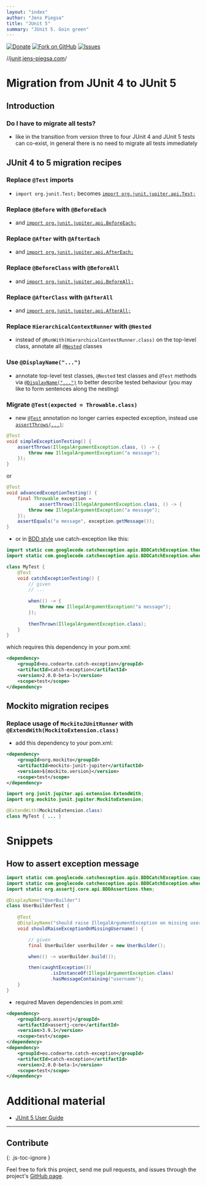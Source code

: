 ```yaml
---
layout: "index"
author: "Jens Piegsa"
title: "JUnit 5"
summary: "JUnit 5. Goin green"
---
```


[![Donate](https://img.shields.io/badge/Donate-PayPal-blue.svg)](https://www.paypal.com/cgi-bin/webscr?cmd=_s-xclick&hosted_button_id=WZJTZ3V8KKARC)
[![Fork on GitHub](https://img.shields.io/github/forks/JensPiegsa/junit-going-green.svg?style=flat&label=Fork%20on%20GitHub&color=blue)](https://github.com/JensPiegsa/junit-going-green#fork-destination-box)
[![Issues](https://img.shields.io/github/issues-raw/JensPiegsa/junit-going-green.svg?style=flat&label=Comments%2FIssues)](https://github.com/JensPiegsa/junit-going-green/issues)

//[junit](http://junit.jens-piegsa.com/).[jens-piegsa.com](http://jens-piegsa.com/)/

# Migration from JUnit 4 to JUnit 5

## Introduction

### Do I have to migrate all tests?

* like in the transition from version three to four JUnit 4 and JUnit 5 tests can co-exist, in general there is no need to migrate all tests immediately

## JUnit 4 to 5 migration recipes

### Replace `@Test` imports

* `import org.junit.Test;` becomes [`import org.junit.jupiter.api.Test;`](https://junit.org/junit5/docs/current/api/org/junit/jupiter/api/Test.html)

### Replace `@Before` with `@BeforeEach`

* and [`import org.junit.jupiter.api.BeforeEach;`](https://junit.org/junit5/docs/current/api/org/junit/jupiter/api/BeforeEach.html)

### Replace `@After` with `@AfterEach`

* and [`import org.junit.jupiter.api.AfterEach;`](https://junit.org/junit5/docs/current/api/org/junit/jupiter/api/AfterEach.html)

### Replace `@BeforeClass` with `@BeforeAll`

* and [`import org.junit.jupiter.api.BeforeAll;`](https://junit.org/junit5/docs/current/api/org/junit/jupiter/api/BeforeAll.html)

### Replace `@AfterClass` with `@AfterAll`

* and [`import org.junit.jupiter.api.AfterAll;`](https://junit.org/junit5/docs/current/api/org/junit/jupiter/api/AfterAll.html)

### Replace `HierarchicalContextRunner` with `@Nested`

* instead of `@RunWith(HierarchicalContextRunner.class)` on the top-level class, annotate all [`@Nested`](https://junit.org/junit5/docs/current/api/org/junit/jupiter/api/Nested.html) classes

### Use `@DisplayName("...")`

* annotate top-level test classes, `@Nested` test classes and `@Test` methods via [`@DisplayName("...")`](https://junit.org/junit5/docs/current/api/org/junit/jupiter/api/DisplayName.html) to better describe tested behaviour (you may like to form sentences along the nesting)

### Migrate `@Test(expected = Throwable.class)`

* new [`@Test`](https://junit.org/junit5/docs/current/api/org/junit/jupiter/api/Test.html) annotation no longer carries expected exception, instead use [`assertThrows(...)`](https://junit.org/junit5/docs/current/api/org/junit/jupiter/api/Assertions.html#assertThrows(java.lang.Class,org.junit.jupiter.api.function.Executable)):

```java
@Test
void simpleExceptionTesting() {
    assertThrows(IllegalArgumentException.class, () -> {
        throw new IllegalArgumentException("a message");
    });
}
```

or

```java
@Test
void advancedExceptionTesting() {
    final Throwable exception = 
            assertThrows(IllegalArgumentException.class, () -> {
        throw new IllegalArgumentException("a message");
    });
    assertEquals("a message", exception.getMessage());
}
```

* or in [BDD style](https://martinfowler.com/bliki/GivenWhenThen.html) use catch-exception like this:

```java
import static com.googlecode.catchexception.apis.BDDCatchException.thenThrown;
import static com.googlecode.catchexception.apis.BDDCatchException.when;

class MyTest {
    @Test
    void catchExceptionTesting() {
        // given
        // ...
        
        when(() -> {
            throw new IllegalArgumentException("a message");
        });
        
        thenThrown(IllegalArgumentException.class);
    }
}
```

which requires this dependency in your pom.xml:

```xml
<dependency>
    <groupId>eu.codearte.catch-exception</groupId>
    <artifactId>catch-exception</artifactId>
    <version>2.0.0-beta-1</version>
    <scope>test</scope>
</dependency>
```

## Mockito migration recipes

### Replace usage of `MockitoJUnitRunner` with `@ExtendWith(MockitoExtension.class)`

* add this dependency to your pom.xml:

```xml
<dependency>
    <groupId>org.mockito</groupId>
    <artifactId>mockito-junit-jupiter</artifactId>
    <version>${mockito.version}</version>
    <scope>test</scope>
</dependency>
```

```java
import org.junit.jupiter.api.extension.ExtendWith;
import org.mockito.junit.jupiter.MockitoExtension;

@ExtendWith(MockitoExtension.class)
class MyTest { ... }
```

# Snippets

## How to assert exception message

```java
import static com.googlecode.catchexception.apis.BDDCatchException.caughtException;
import static com.googlecode.catchexception.apis.BDDCatchException.when;
import static org.assertj.core.api.BDDAssertions.then;

@DisplayName("UserBuilder")
class UserBuilderTest {
	
    @Test
    @DisplayName("should raise IllegalArgumentException on missing username.")
    void shouldRaiseExceptionOnMissingUsername() {

        // given
        final UserBuilder userBuilder = new UserBuilder();

        when(() -> userBuilder.build());

        then(caughtException())
                .isInstanceOf(IllegalArgumentException.class)
                .hasMessageContaining("username");
    }
}
```

* required Maven dependencies in pom.xml:

```xml
<dependency>
    <groupId>org.assertj</groupId>
    <artifactId>assertj-core</artifactId>
    <version>3.9.1</version>
    <scope>test</scope>
</dependency>
<dependency>
    <groupId>eu.codearte.catch-exception</groupId>
    <artifactId>catch-exception</artifactId>
    <version>2.0.0-beta-1</version>
    <scope>test</scope>
</dependency>		
```

# Additional material

* [JUnit 5 User Guide](https://junit.org/junit5/docs/current/user-guide/)

---

## Contribute
{: .js-toc-ignore }

Feel free to fork this project, send me pull requests, and issues through the project's [GitHub page](https://github.com/JensPiegsa/junit-goin-green).
